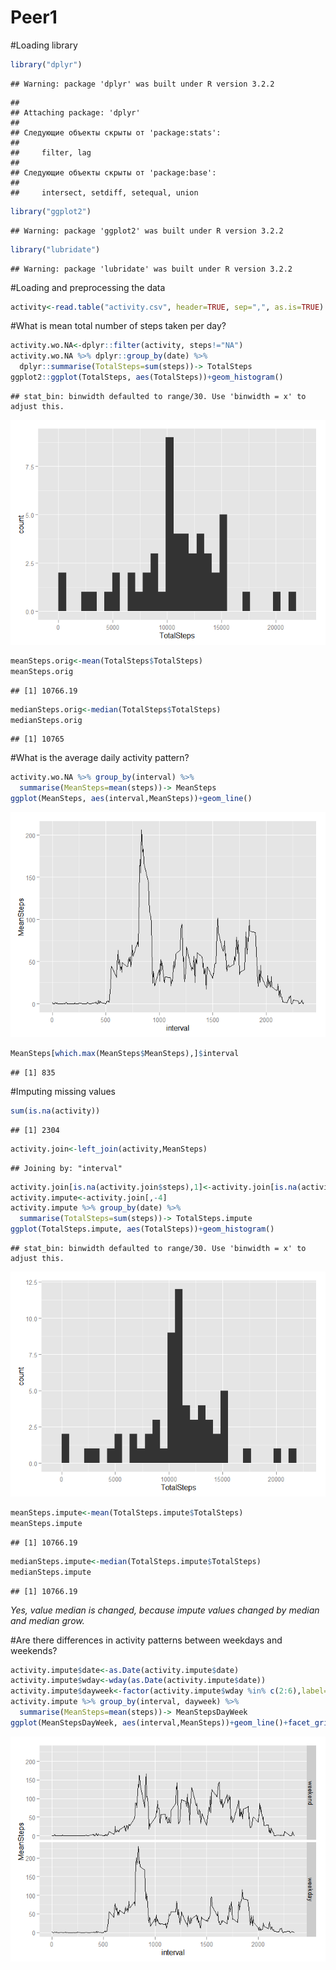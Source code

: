 # Peer1
#Loading library

```r
library("dplyr")
```

```
## Warning: package 'dplyr' was built under R version 3.2.2
```

```
## 
## Attaching package: 'dplyr'
## 
## Следующие объекты скрыты от 'package:stats':
## 
##     filter, lag
## 
## Следующие объекты скрыты от 'package:base':
## 
##     intersect, setdiff, setequal, union
```

```r
library("ggplot2")
```

```
## Warning: package 'ggplot2' was built under R version 3.2.2
```

```r
library("lubridate")
```

```
## Warning: package 'lubridate' was built under R version 3.2.2
```

#Loading and preprocessing the data

```r
activity<-read.table("activity.csv", header=TRUE, sep=",", as.is=TRUE)
```

#What is mean total number of steps taken per day?

```r
activity.wo.NA<-dplyr::filter(activity, steps!="NA")
activity.wo.NA %>% dplyr::group_by(date) %>%
  dplyr::summarise(TotalSteps=sum(steps))-> TotalSteps
ggplot2::ggplot(TotalSteps, aes(TotalSteps))+geom_histogram()
```

```
## stat_bin: binwidth defaulted to range/30. Use 'binwidth = x' to adjust this.
```

![](PA1_template_files/figure-html/unnamed-chunk-3-1.png) 

```r
meanSteps.orig<-mean(TotalSteps$TotalSteps)
meanSteps.orig
```

```
## [1] 10766.19
```

```r
medianSteps.orig<-median(TotalSteps$TotalSteps)
medianSteps.orig
```

```
## [1] 10765
```

#What is the average daily activity pattern?

```r
activity.wo.NA %>% group_by(interval) %>% 
  summarise(MeanSteps=mean(steps))-> MeanSteps
ggplot(MeanSteps, aes(interval,MeanSteps))+geom_line()
```

![](PA1_template_files/figure-html/unnamed-chunk-4-1.png) 

```r
MeanSteps[which.max(MeanSteps$MeanSteps),]$interval
```

```
## [1] 835
```

#Imputing missing values

```r
sum(is.na(activity))
```

```
## [1] 2304
```

```r
activity.join<-left_join(activity,MeanSteps)
```

```
## Joining by: "interval"
```

```r
activity.join[is.na(activity.join$steps),1]<-activity.join[is.na(activity.join$steps),4]
activity.impute<-activity.join[,-4]
activity.impute %>% group_by(date) %>% 
  summarise(TotalSteps=sum(steps))-> TotalSteps.impute
ggplot(TotalSteps.impute, aes(TotalSteps))+geom_histogram()
```

```
## stat_bin: binwidth defaulted to range/30. Use 'binwidth = x' to adjust this.
```

![](PA1_template_files/figure-html/unnamed-chunk-5-1.png) 

```r
meanSteps.impute<-mean(TotalSteps.impute$TotalSteps)
meanSteps.impute
```

```
## [1] 10766.19
```

```r
medianSteps.impute<-median(TotalSteps.impute$TotalSteps)
medianSteps.impute
```

```
## [1] 10766.19
```
*Yes, value median  is changed, because impute values changed by median and median grow.*

#Are there differences in activity patterns between weekdays and weekends?

```r
activity.impute$date<-as.Date(activity.impute$date)
activity.impute$wday<-wday(as.Date(activity.impute$date))
activity.impute$dayweek<-factor(activity.impute$wday %in% c(2:6),label=c("weekend", "weekday"))
activity.impute %>% group_by(interval, dayweek) %>% 
  summarise(MeanSteps=mean(steps))-> MeanStepsDayWeek
ggplot(MeanStepsDayWeek, aes(interval,MeanSteps))+geom_line()+facet_grid(dayweek~.)
```

![](PA1_template_files/figure-html/unnamed-chunk-6-1.png) 
